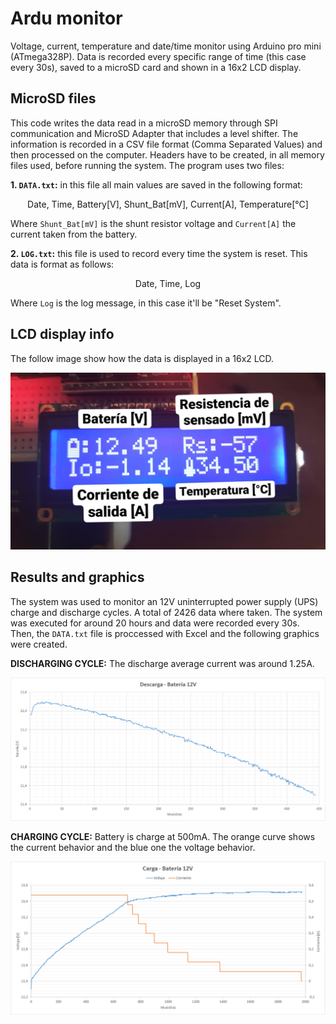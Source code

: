 # Ardu monitor

Voltage, current, temperature and date/time monitor using Arduino pro mini (ATmega328P). Data is recorded every specific range of time (this case every 30s), saved to a microSD card and shown in a 16x2 LCD display.

## MicroSD files

This code writes the data read in a microSD memory through SPI communication and MicroSD Adapter that includes a level shifter. The information is recorded in a CSV  file format (Comma Separated Values) and then processed on the computer. Headers have to be created, in all memory files used, before running the system. The program uses two files: 

**1. `DATA.txt`:** in this file all main values are saved in the following format: 

  <p align="center">
    Date, Time, Battery[V], Shunt_Bat[mV], Current[A], Temperature[°C]
  </p>
  
Where `Shunt_Bat[mV]` is the shunt resistor voltage and `Current[A]` the current taken from the battery.

**2. `LOG.txt`:** this file is used to record every time the system is reset. This data is format as follows: 

  <p align="center">
    Date, Time, Log
  </p>

Where `Log` is the log message, in this case it'll be "Reset System".

## LCD display info

The follow image show how the data is displayed in a 16x2 LCD.

![alt text](https://github.com/Alejandro-ZZ/arduino-monitor/blob/master/LCD_Data.jpg)

## Results and graphics

The system was used to monitor an 12V uninterrupted power supply (UPS) charge and discharge cycles. A total of 2426 data where taken. The system was executed for around 20 hours and data were recorded every 30s. Then, the `DATA.txt` file is proccessed with Excel and the following graphics were created. 

**DISCHARGING CYCLE:** The discharge average current was around 1.25A.

![alt text](https://github.com/Alejandro-ZZ/arduino-monitor/blob/master/Descarga_Bateria_12V.png)


**CHARGING CYCLE:** Battery is charge at 500mA. The orange curve shows the current behavior and the blue one the voltage behavior.

![alt text](https://github.com/Alejandro-ZZ/arduino-monitor/blob/master/Carga_Bateria_12V.png)
